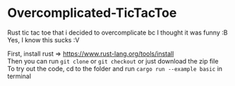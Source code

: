 # Overcomplicated-TicTacToe
Rust tic tac toe that i decided to overcomplicate bc I thought it was funny :B \
Yes, I know this sucks :V 

First, install rust => https://www.rust-lang.org/tools/install \
Then you can run `git clone` or `git checkout` or just download the zip file \
To try out the code, cd to the folder and run `cargo run --example basic` in terminal 
